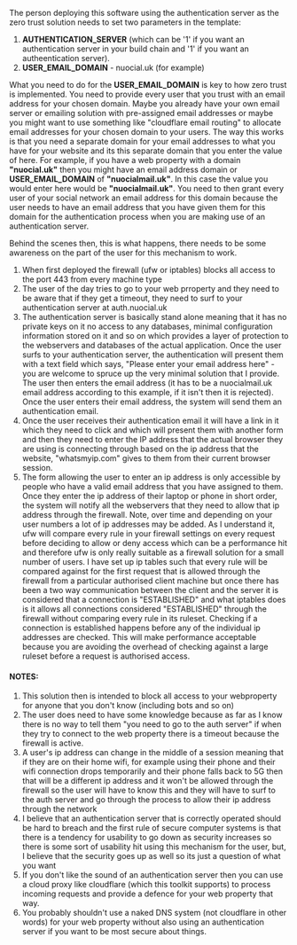 The person deploying this software using the authentication server as the zero trust solution needs to set two parameters in the template:

1. **AUTHENTICATION_SERVER** (which can be '1' if you want an authentication server in your build chain and '1' if you want an autheentication server).
2. **USER_EMAIL_DOMAIN** - nuocial.uk (for example)

What you need to do for the **USER_EMAIL_DOMAIN** is key to how zero trust is implemented. You need to provide every user that you trust with an email address for your chosen domain. Maybe you already have your own email server or emailing solution with pre-assigned email addresses or maybe you might want to use something like "cloudflare email routing" to allocate email addresses for your chosen domain to your users. The way this works is that you need a separate domain for your email addresses to what you have for your website and its this separate domain that you enter the value of here. For example, if you have a web property with a domain **"nuocial.uk"** then you might have  an email address domain or **USER_EMAIL_DOMAIN** of **"nuocialmail.uk"**. In this case the value you would enter here would be **"nuocialmail.uk"**. You need to then grant every user of your social network an email address for this domain because the user needs to have an email address that you have given them for this domain for the authentication process when you are making use of an authentication server.

Behind the scenes then, this is what happens, there needs to be some awareness on the part of the user for this mechanism to work.

1. When first deployed the firewall (ufw or iptables) blocks all access to the port 443 from every machine type
2. The user of the day tries to go to your web prroperty and they need to be aware that if they get a timeout, they need to surf to your authentication server at auth.nuocial.uk
3. The authentication server is basically stand alone meaning that it has no private keys on it no access to any databases, minimal configuration information stored on it and so on which provides a layer of protection to the webservers and databases of the actual application. Once the user surfs to your authentication server, the authentication will present them with a text field which says, "Please enter your email address here" - you  are welcome to spruce up the very minimal solution that I provide. The user then enters the email address (it has to be a nuocialmail.uk email address according to this example, if it isn't then it is rejected). Once the user enters their email address, the system will send them an authentication email.
4. Once the user receives their authentication email it will have a link in it which they need to click and which will present them with another form and then they need to enter the IP address that the actual browser they are using is connecting through  based on the ip address that the website, "whatsmyip.com" gives to them from their current browser session.
5. The form allowing the user to enter an ip address is only accessible by people who have a valid email address that you have assigned to them. Once they enter the ip address of their laptop or phone in short order, the system will notify all the webservers that they need to allow that ip address through the firewall. Note, over time and depending on your user numbers a lot of ip addresses may be added. As I understand it, ufw will compare every  rule in your firewall settings on every request before deciding to allow or deny access which can be a performance hit and therefore ufw is only really suitable as a firewall solution for a small number of users. I have set up ip tables such that every rule will be compared against for the first request that is allowed through the firewall from a particular authorised client machine but once there has been a two way communication between the client and the server it is considered that a connection is "ESTABLISHED" and what iptables does is it allows all connections considered "ESTABLISHED" through the firewall without comparing every rule in its ruleset. Checking if a connection is established happens before any of the individual ip addresses are checked. This will make performance acceptable because you are avoiding the overhead of checking against a large ruleset before a request is authorised access.

#### NOTES:

1. This solution then is intended to block all access to your webproperty for anyone that you don't know (including bots and so on)
2. The user does need to have some knowledge because as far as I know there is no way to tell them "you need to go to the auth server" if when they try to connect to the web property there is a timeout because the firewall is active.
3. A user's ip address can change in the middle of a session meaning that if they are on their home wifi, for example using their phone and their wifi connection drops temporarily and their phone falls back to 5G then that will be a different ip address and it won't be allowed through the firewall so the user will have to know this and they will have to surf to the auth server and go through the process to allow their ip address through the network
4. I believe that an authentication server that is correctly operated should be hard to breach and the first rule of secure computer systems is that there is a tendency for usability to go down as security increases so there is some sort of usability hit using this mechanism for the user, but, I believe that the security goes up as well so its just a question of what you want
5. If you don't like the sound of an authentication server then you can use a cloud proxy like cloudflare (which this toolkit supports) to process incoming requests and provide a defence for your web property that way.
6. You probably  shouldn't use a naked DNS system (not cloudflare in other words) for your web property without also using an authentication server if you want to be most secure about things.
